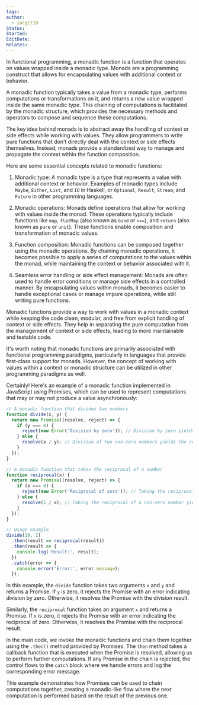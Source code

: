 ```yaml
---
tags: 
author:
  - jacgit18
Status: 
Started: 
EditDate: 
Relates:
---
```

In functional programming, a monadic function is a function that operates on values wrapped inside a monadic type. Monads are a programming construct that allows for encapsulating values with additional context or behavior.

A monadic function typically takes a value from a monadic type, performs computations or transformations on it, and returns a new value wrapped inside the same monadic type. This chaining of computations is facilitated by the monadic structure, which provides the necessary methods and operators to compose and sequence these computations.

The key idea behind monads is to abstract away the handling of context or side effects while working with values. They allow programmers to write pure functions that don't directly deal with the context or side effects themselves. Instead, monads provide a standardized way to manage and propagate the context within the function composition.

Here are some essential concepts related to monadic functions:

1. Monadic type: A monadic type is a type that represents a value with additional context or behavior. Examples of monadic types include `Maybe`, `Either`, `List`, and `IO` in Haskell, or `Optional`, `Result`, `Stream`, and `Future` in other programming languages.

2. Monadic operations: Monads define operations that allow for working with values inside the monad. These operations typically include functions like `map`, `flatMap` (also known as `bind` or `>>=`), and `return` (also known as `pure` or `unit`). These functions enable composition and transformation of monadic values.

3. Function composition: Monadic functions can be composed together using the monadic operations. By chaining monadic operations, it becomes possible to apply a series of computations to the values within the monad, while maintaining the context or behavior associated with it.

4. Seamless error handling or side effect management: Monads are often used to handle error conditions or manage side effects in a controlled manner. By encapsulating values within monads, it becomes easier to handle exceptional cases or manage impure operations, while still writing pure functions.

Monadic functions provide a way to work with values in a monadic context while keeping the code clean, modular, and free from explicit handling of context or side effects. They help in separating the pure computation from the management of context or side effects, leading to more maintainable and testable code.

It's worth noting that monadic functions are primarily associated with functional programming paradigms, particularly in languages that provide first-class support for monads. However, the concept of working with values within a context or monadic structure can be utilized in other programming paradigms as well.



Certainly! Here's an example of a monadic function implemented in JavaScript using Promises, which can be used to represent computations that may or may not produce a value asynchronously:

```javascript
// A monadic function that divides two numbers
function divide(x, y) {
  return new Promise((resolve, reject) => {
    if (y === 0) {
      reject(new Error('Division by zero')); // Division by zero yields a rejected Promise
    } else {
      resolve(x / y); // Division of two non-zero numbers yields the result as a resolved Promise
    }
  });
}

// A monadic function that takes the reciprocal of a number
function reciprocal(x) {
  return new Promise((resolve, reject) => {
    if (x === 0) {
      reject(new Error('Reciprocal of zero')); // Taking the reciprocal of zero yields a rejected Promise
    } else {
      resolve(1 / x); // Taking the reciprocal of a non-zero number yields the result as a resolved Promise
    }
  });
}

// Usage example
divide(10, 2)
  .then(result => reciprocal(result))
  .then(result => {
    console.log('Result:', result);
  })
  .catch(error => {
    console.error('Error:', error.message);
  });
```

In this example, the `divide` function takes two arguments `x` and `y` and returns a Promise. If `y` is zero, it rejects the Promise with an error indicating division by zero. Otherwise, it resolves the Promise with the division result.

Similarly, the `reciprocal` function takes an argument `x` and returns a Promise. If `x` is zero, it rejects the Promise with an error indicating the reciprocal of zero. Otherwise, it resolves the Promise with the reciprocal result.

In the main code, we invoke the monadic functions and chain them together using the `.then()` method provided by Promises. The `then` method takes a callback function that is executed when the Promise is resolved, allowing us to perform further computations. If any Promise in the chain is rejected, the control flows to the `catch` block where we handle errors and log the corresponding error message.

This example demonstrates how Promises can be used to chain computations together, creating a monadic-like flow where the next computation is performed based on the result of the previous one.
